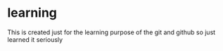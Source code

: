 # learning

This is created just for the learning purpose of the git and github so just learned it seriously 
